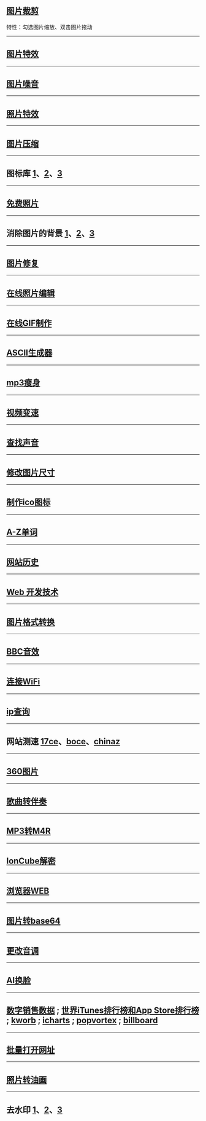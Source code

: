 ## [图片裁剪](https://jiobxn.github.io/%E5%9B%BE%E7%89%87%E8%A3%81%E5%89%AA/)
特性：勾选图片缩放、双击图片拖动

****

## [图片特效](https://photomosh.com/)

****

## [图片噪音](https://pinetools.com/add-noise-image)

****

## [照片特效](https://photofunia.com/cn/)

****

## [图片压缩](https://www.bejson.com/ui/compress_img/)

****

## 图标库 [1](https://www.iconfont.cn/)、[2](https://icon-icons.com/)、[3](https://icons.getbootstrap.com/)

****

## [免费照片](https://librestock.com/)

****

## 消除图片的背景 [1](https://www.remove.bg/zh)、[2](https://www.fococlipping.com/)、[3](https://bgsub.cn/)

****

## [图片修复](https://huggingface.co/spaces/Sanster/Lama-Cleaner-lama)

****

## [在线照片编辑](https://www.photopea.com/)

****

## [在线GIF制作](https://ezgif.com/)

****

## [ASCII生成器](https://ascii-generator.site/)

****

## [mp3瘦身](https://online-audio-converter.com/cn/)

****

## [视频变速](https://www.apowersoft.cn/adjust-video-speed)

****

## [查找声音](https://www.findsounds.com/)

****

## [修改图片尺寸](https://www.sojson.com/image/change.html)

****

## [制作ico图标](http://www.bitbug.net/)

****

## [A-Z单词](http://www.aerchi.com/tool/danci/)

****

## [网站历史](https://web.archive.org/)

****

## [Web 开发技术](https://developer.mozilla.org/zh-CN/docs/Web)

****

## [图片格式转换](https://cloudconvert.com/)

****

## [BBC音效](https://sound-effects.bbcrewind.co.uk/)

****

## [连接WiFi](https://wificard.io/)


****

## [ip查询](https://ip.zxinc.org/api.php?type=js&ip=1.1.1.1)

****

## 网站测速 [17ce](https://www.17ce.com/)、[boce](https://www.boce.com/)、[chinaz](http://tool.chinaz.com/)

****

## [360图片](https://airpano.org.cn/)

<!-- ## [18+](https://theporndude.com/zh) -->

****

## [歌曲转伴奏](https://vocalremover.org/zh/)

****

## [MP3转M4R](https://ringtonemaker.com/zh/)

****

## [IonCube解密](https://easytoyou.eu/)

****

## [浏览器WEB](https://hs.etherdream.com/)

****

## [图片转base64](https://codebeautify.org/image-to-base64-converter)

****

## [更改音调](https://vocalremover.org/zh/)

****

## [AI换脸](https://faceswapper.ai/)

****

## [数字销售数据](http://www.digitalsalesdata.com/diydsd.php) ; [世界iTunes排行榜和App Store排行榜](https://itopchart.com/) ; [kworb](https://kworb.net/charts/) ; [icharts](https://www.icharts.co.za/us/music/topsongs) ; [popvortex](https://www.popvortex.com/music/charts/) ; [billboard](https://www.billboard.com/) 

****

## [批量打开网址](http://www.openurls.com.cn/)

****

## [照片转油画](https://nffp.dogged.cn/)

****

## 去水印 [1](https://www.magiceraser.io/)、[2](https://theinpaint.com/)、[3](https://remover.zmo.ai/)
